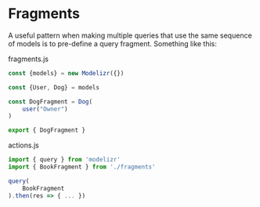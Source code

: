 # Fragments

A useful pattern when making multiple queries that use the same sequence of models is to pre-define a query fragment. Something like this:

fragments.js
```javascript
const {models} = new Modelizr({})

const {User, Dog} = models

const DogFragment = Dog(
    user("Owner")
)

export { DogFragment }
```

actions.js
```javascript
import { query } from 'modelizr'
import { BookFragment } from './fragments'

query(
    BookFragment
).then(res => { ... })
```